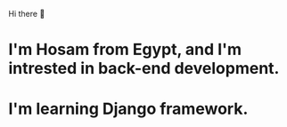 Hi there 👋

<h1>I'm Hosam from Egypt, and I'm intrested in back-end development. <h1>
I'm learning Django framework.

